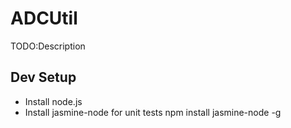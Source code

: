 # ADCUtil

TODO:Description

## Dev Setup

* Install node.js
* Install jasmine-node for unit tests
    npm install jasmine-node -g

